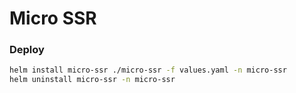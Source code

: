 # Micro SSR

### Deploy

```sh
helm install micro-ssr ./micro-ssr -f values.yaml -n micro-ssr
helm uninstall micro-ssr -n micro-ssr
```